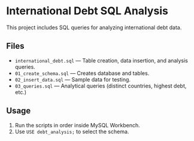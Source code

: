 # International Debt SQL Analysis

This project includes SQL queries for analyzing international debt data.

## Files
- `international_debt.sql` — Table creation, data insertion, and analysis queries.
- `01_create_schema.sql` — Creates database and tables.
- `02_insert_data.sql` — Sample data for testing.
- `03_queries.sql` — Analytical queries (distinct countries, highest debt, etc.)

## Usage
1. Run the scripts in order inside MySQL Workbench.
2. Use `USE debt_analysis;` to select the schema.
